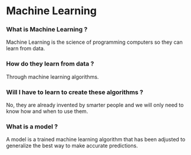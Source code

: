 # Machine Learning 

### What is Machine Learning ?
Machine Learning is the science of programming computers so they can learn from data.

### How do they learn from data ?
Through machine learning algorithms.

### Will I have to learn to create these algorithms ?
No, they are already invented by smarter people and we will only need to know how and when to use them.

### What is a model ?
A model is a trained machine learning algorithm that has been adjusted to generalize the best way to make accurate predictions.

